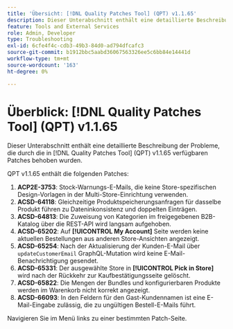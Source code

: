 ```yaml
---
title: 'Übersicht: [!DNL Quality Patches Tool] (QPT) v1.1.65'
description: Dieser Unterabschnitt enthält eine detaillierte Beschreibung der Probleme, die durch die in Version 1.1.65  [!DNL Quality Patches Tool]  Patches behoben wurden.
feature: Tools and External Services
role: Admin, Developer
type: Troubleshooting
exl-id: 6cfe4f4c-cdb3-49b3-84d0-ad794dfcafc3
source-git-commit: b1912bbc5aabd36067563326ee5c6bb84e14441d
workflow-type: tm+mt
source-wordcount: '163'
ht-degree: 0%

---
```


# Überblick: [!DNL Quality Patches Tool] (QPT) v1.1.65

Dieser Unterabschnitt enthält eine detaillierte Beschreibung der Probleme, die durch die in [!DNL Quality Patches Tool] (QPT) v1.1.65 verfügbaren Patches behoben wurden.

QPT v1.1.65 enthält die folgenden Patches:
1. **ACP2E-3753**: Stock-Warnungs-E-Mails, die keine Store-spezifischen Design-Vorlagen in der Multi-Store-Einrichtung verwenden.
1. **ACSD-64118**: Gleichzeitige Produktspeicherungsanfragen für dasselbe Produkt führen zu Dateninkonsistenz und doppelten Einträgen.
1. **ACSD-64813**: Die Zuweisung von Kategorien im freigegebenen B2B-Katalog über die REST-API wird langsam aufgehoben.
1. **ACSD-65202**: Auf **[!UICONTROL My Account]** Seite werden keine aktuellen Bestellungen aus anderen Store-Ansichten angezeigt.
1. **ACSD-65254**: Nach der Aktualisierung der Kunden-E-Mail über `updateCustomerEmail` GraphQL-Mutation wird keine E-Mail-Benachrichtigung gesendet.
1. **ACSD-65331**: Der ausgewählte Store in **[!UICONTROL Pick in Store]** wird nach der Rückkehr zur Kaufbestätigungsseite gelöscht.
1. **ACSD-65822**: Die Mengen der Bundles und konfigurierbaren Produkte werden im Warenkorb nicht korrekt angezeigt.
1. **ACSD-66093**: In den Feldern für den Gast-Kundennamen ist eine E-Mail-Eingabe zulässig, die zu ungültigen Bestell-E-Mails führt.

Navigieren Sie im Menü links zu einer bestimmten Patch-Seite.
